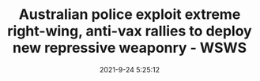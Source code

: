 ---
"title": "Australian police exploit extreme right-wing, anti-vax rallies to deploy new repressive weaponry - WSWS"
"date": "2021-9-24 5:25:12"
"feed_name": "GOOGLENEWSMINING"
"feed_website": "https://news.google.com/search?q=mining%2Bincident&hl=en-US&gl=US&ceid=US:en"
"feed_rss": "https://news.google.com/rss/search?q=mining%2Bincident&hl=en-US&gl=US&ceid=US:en"
"link": "https://www.wsws.org/en/articles/2021/09/24/melb-s24.html"
"file": "_posts/2021-1-1-f654fe419ba44fd05b7dbe13a2ae0c85b307c978.md"
"accident": "0"
"drilling": "0"
"dead": "0"
"injured": "0"
"where": "unknown site"
"place": "unknown place"
---